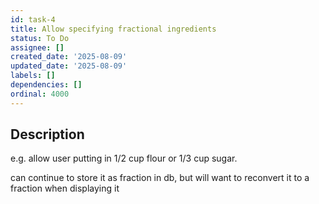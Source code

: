 ```yaml
---
id: task-4
title: Allow specifying fractional ingredients
status: To Do
assignee: []
created_date: '2025-08-09'
updated_date: '2025-08-09'
labels: []
dependencies: []
ordinal: 4000
---
```


## Description

e.g. allow user putting in 1/2 cup flour or 1/3 cup sugar.

can continue to store it as fraction in db, but will want to reconvert it to a fraction when displaying it
